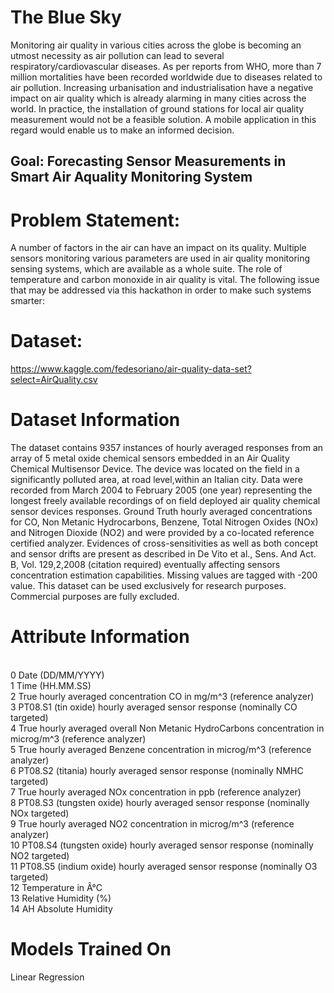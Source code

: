 # The Blue Sky
Monitoring air quality in various cities across the globe is becoming an utmost necessity as air pollution can lead to several respiratory/cardiovascular diseases. As per reports from WHO, more than 7 million mortalities have been recorded worldwide due to diseases related to air pollution. Increasing urbanisation and industrialisation have a negative impact on air quality which is already alarming in many cities across the world. In practice, the installation of ground stations for local air quality measurement would not be a feasible solution. A mobile application in this regard would enable us to make an informed decision.
<h2><b>Goal</b>: Forecasting Sensor Measurements in Smart Air Aquality Monitoring System</h2>

# Problem Statement: 

A number of factors in the air can have an impact on its quality. Multiple sensors monitoring various parameters are used in air quality monitoring sensing systems, which are available as a whole suite. The role of temperature  and carbon monoxide in air quality is vital. The following issue that may be addressed via this hackathon in order to make such systems smarter:
# Dataset:
https://www.kaggle.com/fedesoriano/air-quality-data-set?select=AirQuality.csv
# Dataset Information
The dataset contains 9357 instances of hourly averaged responses from an array of 5 metal oxide chemical sensors embedded in an Air Quality Chemical Multisensor Device. The device was located on the field in a significantly polluted area, at road level,within an Italian city. Data were recorded from March 2004 to February 2005 (one year) representing the longest freely available recordings of on field deployed air quality chemical sensor devices responses. Ground Truth hourly averaged concentrations for CO, Non Metanic Hydrocarbons, Benzene, Total Nitrogen Oxides (NOx) and Nitrogen Dioxide (NO2) and were provided by a co-located reference certified analyzer. Evidences of cross-sensitivities as well as both concept and sensor drifts are present as described in De Vito et al., Sens. And Act. B, Vol. 129,2,2008 (citation required) eventually affecting sensors concentration estimation capabilities. Missing values are tagged with -200 value.
This dataset can be used exclusively for research purposes. Commercial purposes are fully excluded.
# Attribute Information
</br>0 Date (DD/MM/YYYY)
</br>1 Time (HH.MM.SS)
</br>2 True hourly averaged concentration CO in mg/m^3 (reference analyzer)
</br>3 PT08.S1 (tin oxide) hourly averaged sensor response (nominally CO targeted)
</br>4 True hourly averaged overall Non Metanic HydroCarbons concentration in microg/m^3 (reference analyzer)
</br>5 True hourly averaged Benzene concentration in microg/m^3 (reference analyzer)
</br>6 PT08.S2 (titania) hourly averaged sensor response (nominally NMHC targeted)
</br>7 True hourly averaged NOx concentration in ppb (reference analyzer)
</br>8 PT08.S3 (tungsten oxide) hourly averaged sensor response (nominally NOx targeted)
</br>9 True hourly averaged NO2 concentration in microg/m^3 (reference analyzer)
</br>10 PT08.S4 (tungsten oxide) hourly averaged sensor response (nominally NO2 targeted)
</br>11 PT08.S5 (indium oxide) hourly averaged sensor response (nominally O3 targeted)
</br>12 Temperature in Â°C
</br>13 Relative Humidity (%)
</br>14 AH Absolute Humidity
# Models Trained On
Linear Regression
